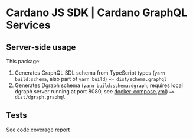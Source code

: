 # Cardano JS SDK | Cardano GraphQL Services

## Server-side usage

This package:

1. Generates GraphQL SDL schema from TypeScript types (`yarn build:schema`, also part of `yarn build`) `=> dist/schema.graphql`
2. Generates Dgraph schema (`yarn build:schema:dgraph`; requires local dgraph server running at port 8080, see [docker-compose.yml](./docker-compose.yml)) `=> dist/dgraph.graphql`

## Tests

See [code coverage report]

[code coverage report]: https://input-output-hk.github.io/cardano-js-sdk/coverage/cardano-graphql-services
